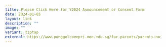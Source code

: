 ```yaml
---
title: Please Click Here for Y2024 Announcement or Consent Form
date: 2024-01-05
layout: link
description: ""
image: ""
variant: tiptap
external: https://www.punggolcovepri.moe.edu.sg/for-parents/parents-notes/permalink/
---
```

